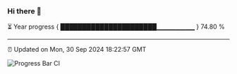 ### Hi there 👋

⏳ Year progress { ██████████████████████▁▁▁▁▁▁▁▁ } 74.80 %

---

⏰ Updated on Mon, 30 Sep 2024 18:22:57 GMT

![Progress Bar CI](https://github.com/liununu/liununu/workflows/Progress%20Bar%20CI/badge.svg)

